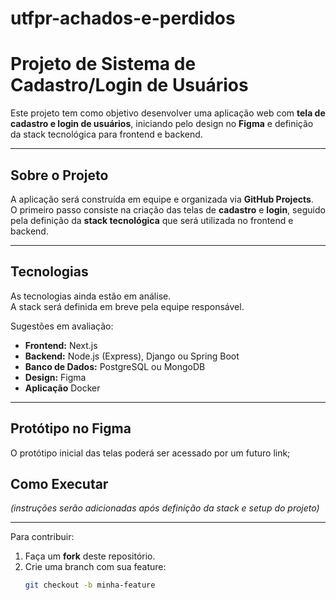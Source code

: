 # utfpr-achados-e-perdidos

# Projeto de Sistema de Cadastro/Login de Usuários

Este projeto tem como objetivo desenvolver uma aplicação web com **tela de cadastro e login de usuários**, iniciando pelo design no **Figma** e definição da stack tecnológica para frontend e backend.

---

## Sobre o Projeto
A aplicação será construída em equipe e organizada via **GitHub Projects**.  
O primeiro passo consiste na criação das telas de **cadastro** e **login**, seguido pela definição da **stack tecnológica** que será utilizada no frontend e backend.  

---

## Tecnologias
As tecnologias ainda estão em análise.  
A stack será definida em breve pela equipe responsável.  

Sugestões em avaliação:
- **Frontend:** Next.js 
- **Backend:** Node.js (Express), Django ou Spring Boot  
- **Banco de Dados:** PostgreSQL ou MongoDB  
- **Design:** Figma
- **Aplicação** Docker

---

## Protótipo no Figma
O protótipo inicial das telas poderá ser acessado por um futuro link;

## Como Executar
*(instruções serão adicionadas após definição da stack e setup do projeto)*  

---


Para contribuir:  
1. Faça um **fork** deste repositório.  
2. Crie uma branch com sua feature:  
   ```bash
   git checkout -b minha-feature
